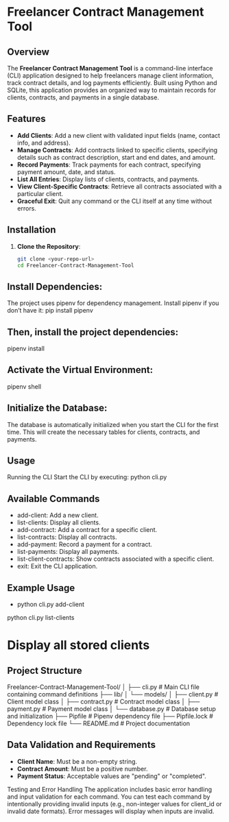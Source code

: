 # Freelancer Contract Management Tool

## Overview

The **Freelancer Contract Management Tool** is a command-line interface (CLI) application designed to help freelancers manage client information, track contract details, and log payments efficiently. Built using Python and SQLite, this application provides an organized way to maintain records for clients, contracts, and payments in a single database.

## Features

- **Add Clients**: Add a new client with validated input fields (name, contact info, and address).
- **Manage Contracts**: Add contracts linked to specific clients, specifying details such as contract description, start and end dates, and amount.
- **Record Payments**: Track payments for each contract, specifying payment amount, date, and status.
- **List All Entries**: Display lists of clients, contracts, and payments.
- **View Client-Specific Contracts**: Retrieve all contracts associated with a particular client.
- **Graceful Exit**: Quit any command or the CLI itself at any time without errors.

## Installation

1. **Clone the Repository**:
   ```bash
   git clone <your-repo-url>
   cd Freelancer-Contract-Management-Tool

## Install Dependencies: 
The project uses pipenv for dependency management. Install pipenv if you don’t have it: pip install pipenv

## Then, install the project dependencies: 
pipenv install

## Activate the Virtual Environment:
pipenv shell

## Initialize the Database: 
The database is automatically initialized when you start the CLI for the first time. This will create the necessary tables for clients, contracts, and payments.

## Usage
Running the CLI
Start the CLI by executing:
python cli.py

## Available Commands
- add-client: Add a new client.
- list-clients: Display all clients.
- add-contract: Add a contract for a specific client.
- list-contracts: Display all contracts.
- add-payment: Record a payment for a contract.
- list-payments: Display all payments.
- list-client-contracts: Show contracts associated with a specific client.
- exit: Exit the CLI application.

## Example Usage
- python cli.py add-client
<!-- Follow prompts to enter client name, contact info, and address -->

python cli.py list-clients
# Display all stored clients

## Project Structure
Freelancer-Contract-Management-Tool/
│
├── cli.py                 # Main CLI file containing command definitions
├── lib/
│   └── models/
│       ├── client.py      # Client model class
│       ├── contract.py    # Contract model class
│       ├── payment.py     # Payment model class
│       └── database.py    # Database setup and initialization
├── Pipfile                # Pipenv dependency file
├── Pipfile.lock           # Dependency lock file
└── README.md              # Project documentation

## Data Validation and Requirements
- **Client Name**: Must be a non-empty string.
- **Contract Amount**: Must be a positive number.
- **Payment Status**: Acceptable values are "pending" or "completed".

Testing and Error Handling
The application includes basic error handling and input validation for each command. You can test each command by intentionally providing invalid inputs (e.g., non-integer values for client_id or invalid date formats). Error messages will display when inputs are invalid.
